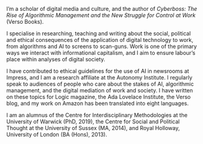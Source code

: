 I’m a scholar of digital media and culture, and the author of *Cyberboss: The Rise of Algorithmic Management and the New Struggle for Control at Work* (Verso Books).

I specialise in researching, teaching and writing about the social, political and ethical consequences of the application of digital technology to work, from algorithms and AI to screens to scan-guns. Work is one of the primary ways we interact with informational capitalism, and I aim to ensure labour’s place within analyses of digital society.

I have contributed to ethical guidelines for the use of AI in newsrooms at Impress, and I am a research affiliate at the Autonomy Institute. I regularly speak to audiences of people who care about the stakes of AI, algorithmic management, and the digital mediation of work and society. I have written on these topics for Logic magazine, the Ada Lovelace Institute, the Verso blog, and my work on Amazon has been translated into eight languages.

I am an alumnus of the Centre for Interdisciplinary Methodologies at the University of Warwick (PhD, 2019), the Centre for Social and Political Thought at the University of Sussex (MA, 2014), and Royal Holloway, University of London (BA (Hons), 2013).